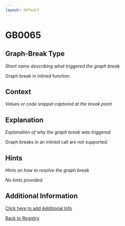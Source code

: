 ```yaml
---
layout: default
---
```

# GB0065

## Graph-Break Type
*Short name describing what triggered the graph break*

Graph break in inlined function

## Context
*Values or code snippet captured at the break point*



## Explanation
*Explanation of why the graph break was triggered*

Graph breaks in an inlined call are not supported.

## Hints
*Hints on how to resolve the graph break*

*No hints provided.*


## Additional Information

<!-- ADDITIONAL INFORMATION START - Add custom information below this line -->

<!-- ADDITIONAL INFORMATION END -->


[Click here to add Additional Info](https://github.com/meta-pytorch/compile-graph-break-site/edit/main/docs/gb/gb0065.md)

[Back to Registry](../index.html)
